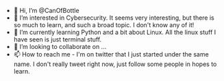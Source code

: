 - 👋 Hi, I’m @CanOfBottle
- 👀 I’m interested in Cybersecurity. It seems very interesting, but there is so much to learn, and such a broad topic. I don't know any of it! 
- 🌱 I’m currently learning Python and a bit about Linux. All the linux stuff I have seen is just terminal stuff.
- 💞️ I’m looking to collaborate on ...
- 📫 How to reach me - I'm on twitter that I just started under the same name. I don't really tweet right now, just follow some people in hopes to learn.

<!---
CanOfBottle/CanOfBottle is a ✨ special ✨ repository because its `README.md` (this file) appears on your GitHub profile.
You can click the Preview link to take a look at your changes.
--->
